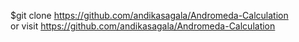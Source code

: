 $git clone https://github.com/andikasagala/Andromeda-Calculation <br>
or visit https://github.com/andikasagala/Andromeda-Calculation
